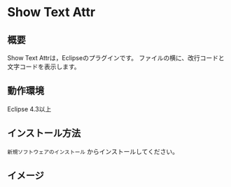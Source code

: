
# Show Text Attr

## 概要

Show Text Attrは，Eclipseのプラグインです。
ファイルの横に、改行コードと文字コードを表示します。

## 動作環境
Eclipse 4.3以上

## インストール方法
`新規ソフトウェアのインストール` からインストールしてください。

## イメージ

